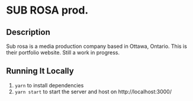 # SUB ROSA prod.

## Description

Sub rosa is a media production company based in Ottawa, Ontario. This is their portfolio website. Still a work in progress.

## Running It Locally

1. `yarn` to install dependencies
2. `yarn start` to start the server and host on http://localhost:3000/
